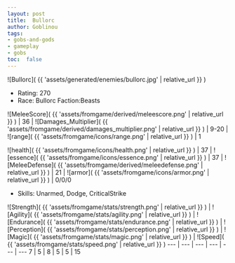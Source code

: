 ```yaml
---
layout: post
title:  Bullorc
author: Goblinou
tags:
- gobs-and-gods
- gameplay
- gobs
toc:  false
---
```


![Bullorc]( {{ 'assets/generated/enemies/bullorc.jpg' | relative_url }} )
- Rating: 270
- Race: Bullorc  Faction:Beasts

![MeleeScore]( {{ 'assets/fromgame/derived/meleescore.png' | relative_url }} ) | 36 | ![Damages_Multiplier]( {{ 'assets/fromgame/derived/damages_multiplier.png' | relative_url }} ) | 9-20 | ![range]( {{ 'assets/fromgame/icons/range.png' | relative_url }} ) | 1


![health]( {{ 'assets/fromgame/icons/health.png' | relative_url }} ) | 37 | ![essence]( {{ 'assets/fromgame/icons/essence.png' | relative_url }} ) | 37 | ![MeleeDefense]( {{ 'assets/fromgame/derived/meleedefense.png' | relative_url }} ) | 21 | ![armor]( {{ 'assets/fromgame/icons/armor.png' | relative_url }} ) | 0/0/0

* Skills: Unarmed, Dodge, CriticalStrike

![Strength]( {{ 'assets/fromgame/stats/strength.png' | relative_url }} ) | ![Agility]( {{ 'assets/fromgame/stats/agility.png' | relative_url }} ) | ![Endurance]( {{ 'assets/fromgame/stats/endurance.png' | relative_url }} ) | ![Perception]( {{ 'assets/fromgame/stats/perception.png' | relative_url }} ) | ![Magic]( {{ 'assets/fromgame/stats/magic.png' | relative_url }} ) | ![Speed]( {{ 'assets/fromgame/stats/speed.png' | relative_url }} )
--- | --- | --- | --- | --- | ---
7 | 5 | 8 | 5 | 5 | 15
